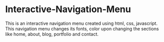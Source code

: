 # Interactive-Navigation-Menu
This is an interactive navigation menu created using html, css, javascript. This navigation menu changes its fonts, color upon changing the sections like home, about, blog, portfolio and contact.
